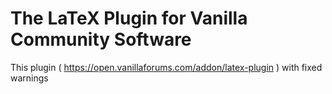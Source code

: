 # The LaTeX Plugin for Vanilla Community Software

This plugin ( https://open.vanillaforums.com/addon/latex-plugin ) with fixed warnings 
